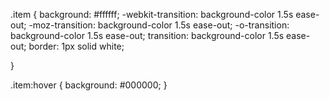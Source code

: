 .item {
  background: #ffffff;
  -webkit-transition: background-color 1.5s ease-out;
  -moz-transition: background-color 1.5s ease-out;
  -o-transition: background-color 1.5s ease-out;
  transition: background-color 1.5s ease-out;
  border: 1px solid white;
  
}

.item:hover {
  background: #000000;
}